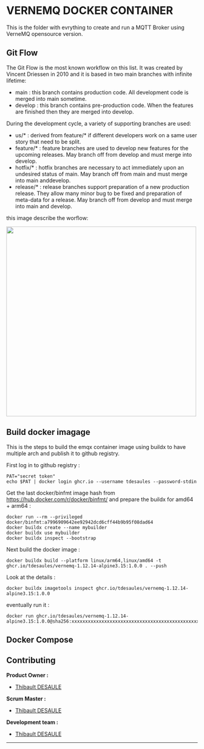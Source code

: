 # VERNEMQ DOCKER CONTAINER

This is the folder with evrything to create and run a MQTT Broker using VerneMQ opensource version.

## Git Flow 

The Git Flow is the most known workflow on this list. It was created by Vincent Driessen in 2010 and it is based in two main branches with infinite lifetime:
- main : this branch contains production code. All development code is merged into main sometime.
- develop : this branch contains pre-production code. When the features are finished then they are merged into develop.

During the development cycle, a variety of supporting branches are used:
- us/* : derived from feature/* if different developers work on a same user story that need to be split.
- feature/* : feature branches are used to develop new features for the upcoming releases. May branch off from develop and must merge into develop.
- hotfix/* : hotfix branches are necessary to act immediately upon an undesired status of main. May branch off from main and must merge into main anddevelop.
- release/* : release branches support preparation of a new production release. They allow many minor bug to be fixed and preparation of meta-data for a release. May branch off from develop and must merge into main and develop.

this image describe the worflow:

<img src="https://git-flow.readthedocs.io/fr/latest/_images/gitflow.png" width="500">

## Build docker imagage

This is the steps to build the emqx container image using buildx to have multiple arch and publish it to github registry.

First log in to github registry :

```shell
PAT="secret token"
echo $PAT | docker login ghcr.io --username tdesaules --password-stdin
```

Get the last docker/binfmt image hash from https://hub.docker.com/r/docker/binfmt/ and prepare the buildx for amd64 + arm64 :

```shell
docker run --rm --privileged docker/binfmt:a7996909642ee92942dcd6cff44b9b95f08dad64
docker buildx create --name mybuilder
docker buildx use mybuilder
docker buildx inspect --bootstrap
```

Next build the docker image :

```shell
docker buildx build --platform linux/arm64,linux/amd64 -t ghcr.io/tdesaules/vernemq-1.12.14-alpine3.15:1.0.0 . --push 
```

Look at the details : 

```shell
docker buildx imagetools inspect ghcr.io/tdesaules/vernemq-1.12.14-alpine3.15:1.0.0
```

eventually run it :

```shell
docker run ghcr.io/tdesaules/vernemq-1.12.14-alpine3.15:1.0.0@sha256:xxxxxxxxxxxxxxxxxxxxxxxxxxxxxxxxxxxxxxxxxxxxxxxxxxxxx
```

## Docker Compose



## Contributing

**Product Owner :**
- [Thibault DESAULE](mailto:thibault@desaules.me)

**Scrum Master :**
- [Thibault DESAULE](mailto:thibault@desaules.me)

**Development team :**
- [Thibault DESAULE](mailto:thibault@desaules.me)

***
